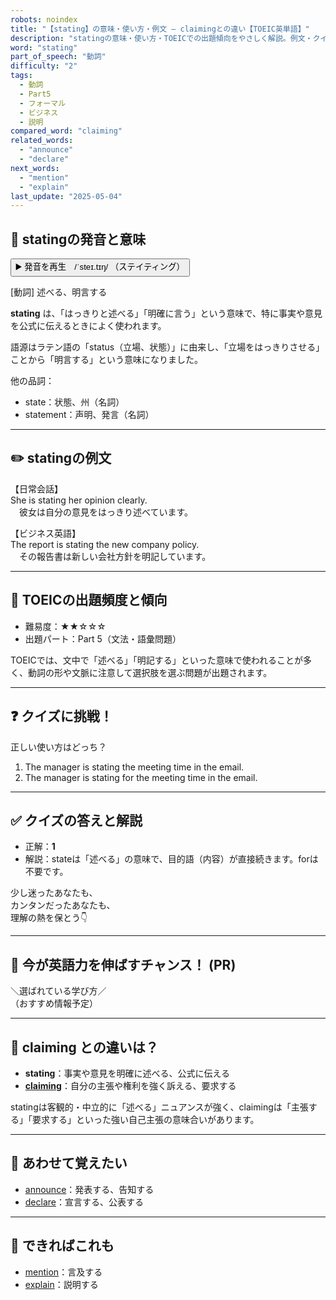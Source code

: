 ```yaml
---
robots: noindex
title: "【stating】の意味・使い方・例文 ― claimingとの違い【TOEIC英単語】"
description: "statingの意味・使い方・TOEICでの出題傾向をやさしく解説。例文・クイズ付きでclaimingとの違いもわかりやすく学べます。"
word: "stating"
part_of_speech: "動詞"
difficulty: "2"
tags:
  - 動詞
  - Part5
  - フォーマル
  - ビジネス
  - 説明
compared_word: "claiming"
related_words:
  - "announce"
  - "declare"
next_words:
  - "mention"
  - "explain"
last_update: "2025-05-04"
---
```


## 🔰 statingの発音と意味

<button class="play-audio" onclick="playTTS('stating')">
  <span class="play-audio-main">
    ▶️ 発音を再生　/ˈsteɪ.tɪŋ/
  </span>
  <span class="play-audio-sub">
    （ステイティング）
  </span>
</button>

[動詞] 述べる、明言する

**stating** は、「はっきりと述べる」「明確に言う」という意味で、特に事実や意見を公式に伝えるときによく使われます。

語源はラテン語の「status（立場、状態）」に由来し、「立場をはっきりさせる」ことから「明言する」という意味になりました。

他の品詞：  
- state：状態、州（名詞）
- statement：声明、発言（名詞）

---

## ✏️ statingの例文

【日常会話】  
She is stating her opinion clearly.  
　彼女は自分の意見をはっきり述べています。

【ビジネス英語】  
The report is stating the new company policy.  
　その報告書は新しい会社方針を明記しています。

---

## 🎯 TOEICの出題頻度と傾向

- 難易度：★★☆☆☆
- 出題パート：Part 5（文法・語彙問題）

TOEICでは、文中で「述べる」「明記する」といった意味で使われることが多く、動詞の形や文脈に注意して選択肢を選ぶ問題が出題されます。

---

## ❓ クイズに挑戦！

正しい使い方はどっち？

1. The manager is stating the meeting time in the email.  
2. The manager is stating for the meeting time in the email.

---

## ✅ クイズの答えと解説

- 正解：**1**
- 解説：stateは「述べる」の意味で、目的語（内容）が直接続きます。forは不要です。

少し迷ったあなたも、  
カンタンだったあなたも、  
理解の熱を保とう👇️

---

## 🚀 今が英語力を伸ばすチャンス！ (PR)

<div class="info-center">
＼選ばれている学び方／<br>  
（おすすめ情報予定）
</div>

---

## 🤔  claiming との違いは？

- **stating**：事実や意見を明確に述べる、公式に伝える
- **[claiming](/word/claiming/)**：自分の主張や権利を強く訴える、要求する

statingは客観的・中立的に「述べる」ニュアンスが強く、claimingは「主張する」「要求する」といった強い自己主張の意味合いがあります。

---

## 🧩 あわせて覚えたい

- [announce](/word/announce/)：発表する、告知する
- [declare](/word/declare/)：宣言する、公表する

---

## 📖 できればこれも

- [mention](/word/mention/)：言及する
- [explain](/word/explain/)：説明する

<!-- cvid: aid46_bid31 -->
